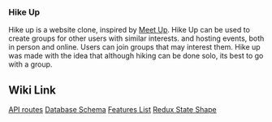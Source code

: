### Hike Up

Hike up is a website clone, inspired by [Meet Up](https://www.meetup.com/). Hike Up can be used to create groups for other users with similar interests. and hosting events, both in person and online. Users can join groups that may interest them. Hike up was made with the idea that although hiking can be done solo, its best to go with a group. 

## Wiki Link
[API routes](/E-F-III/aA-project-Meetup-clone/wiki/API-Routes)
[Database Schema](/E-F-III/aA-project-Meetup-clone/wiki/Database-Schema)
[Features List](/E-F-III/aA-project-Meetup-clone/wiki/Features-List)
[Redux State Shape](/E-F-III/aA-project-Meetup-clone/wiki/Redux-State-Shape)
